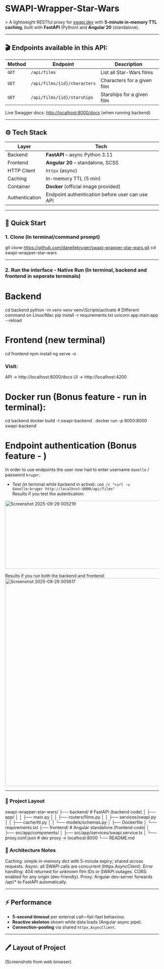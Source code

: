 # SWAPI-Wrapper-Star-Wars  
&gt; A lightweight RESTful proxy for [swapi.dev](https://swapi.dev) with **5-minute in-memory TTL caching**, built with **FastAPI** (Python) and **Angular 20** (standalone).

---

## 🎬 Endpoints available in this API:
| Method | Endpoint | Description |
|--------|----------|-------------|
| `GET`  | `/api/films` | List all Star-Wars films |
| `GET`  | `/api/films/{id}/characters` | Characters for a given film |
| `GET`  | `/api/films/{id}/starships` | Starships for a given film |

Live Swagger docs: [http://localhost:8000/docs](http://localhost:8000/docs) (when running backend)

---

## ⚙️ Tech Stack
| Layer | Tech |
|-------|------|
| Backend | **FastAPI** – async Python 3.11 |
| Frontend | **Angular 20** – standalone, SCSS |
| HTTP Client | `httpx` (async) |
| Caching | In-memory TTL (5 min) |
| Container | **Docker** (official image provided) |
| Authentication | Endpoint authentication before user can use API |

---

## 🏁 Quick Start

### 1. Clone (In terminal/command prompt)
git clone https://github.com/danellekruger/swapi-wrapper-star-wars.git
cd swapi-wrapper-star-wars

---

### 2. Run the interface - Native Run (In terminal, backend and frontend in seperate terminals)
# Backend
cd backend
python -m venv venv
venv\Scripts\activate     # Different command on Linux/Mac
pip install -r requirements.txt
uvicorn app.main:app --reload

# Frontend (new terminal)
cd frontend
npm install
ng serve -o

### Visit:
API → http://localhost:8000/docs
UI  → http://localhost:4200

# Docker run (Bonus feature - run in terminal):
cd backend
docker build -t swapi-backend .
docker run -p 8000:8000 swapi-backend

# Endpoint authentication (Bonus feature - )
In order to use endpoints the user now had to enter username `danelle` / password `kruger`.  
  - Test (in terminal while backend in active): `cmd /c "curl -u danelle:kruger http://localhost:8000/api/films"`  
Results if you test the autentication:
<img width="1351" height="223" alt="Screenshot 2025-09-29 005219" src="https://github.com/user-attachments/assets/df43b092-6186-406b-9820-39080e302fd3" />

Results if you run both the backend and frontend:
<img width="1896" height="680" alt="Screenshot 2025-09-29 005617" src="https://github.com/user-attachments/assets/0be12cd8-1b82-4796-bdf5-807db4d51c8b" />

---

### 📁 Project Layout
swapi-wrapper-star-wars/
├── backend/               # FastAPI (backend code)
│   ├── app/
│   │   ├── main.py
│   │   ├── routers/films.py
│   │   ├── services/swapi.py
│   │   ├── cache/ttl.py
│   │   └── models/schemas.py
│   ├── Dockerfile
│   └── requirements.txt
├── frontend/              # Angular standalone (frontend code)
│   ├── src/app/components/
│   ├── src/app/services/swapi.service.ts
│   └── proxy.conf.json   # dev proxy → localhost:8000
└── README.md

### 🧠 Architecture Notes
Caching: simple in-memory dict with 5-minute expiry; shared across requests.
Async: all SWAPI calls are concurrent (httpx.AsyncClient).
Error handling: 404 returned for unknown film IDs or SWAPI outages.
CORS: enabled for any origin (dev-friendly).
Proxy: Angular dev-server forwards /api/* to FastAPI automatically.

---

## ⚡ Performance
* **5-second timeout** per external call—fail-fast behaviour.  
* **Reactive skeleton** shown while data loads (Angular async pipe).  
* **Connection-pooling** via shared `httpx.AsyncClient`.

---

## 🖊️ Layout of Project

(Screenshots from web browser)
